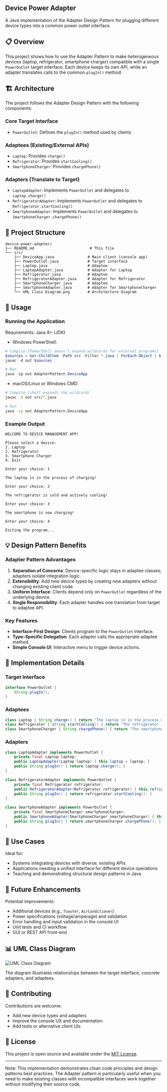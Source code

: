 ## Device Power Adapter

A Java implementation of the Adapter Design Pattern for plugging different device types into a common power outlet interface.

## 📋 Overview

This project shows how to use the Adapter Pattern to make heterogeneous devices (laptop, refrigerator, smartphone charger) compatible with a single `PowerOutlet` target interface. Each device keeps its own API, while an adapter translates calls to the common `plugIn()` method.

## 🏗️ Architecture

The project follows the Adapter Design Pattern with the following components:

### Core Target Interface
- `PowerOutlet`: Defines the `plugIn()` method used by clients

### Adaptees (Existing/External APIs)
- `Laptop`: Provides `charge()`
- `Refrigerator`: Provides `startCooling()`
- `SmartphoneCharger`: Provides `chargePhone()`

### Adapters (Translate to Target)
- `LaptopAdapter`: Implements `PowerOutlet` and delegates to `Laptop.charge()`
- `RefrigeratorAdapter`: Implements `PowerOutlet` and delegates to `Refrigerator.startCooling()`
- `SmartphoneAdapter`: Implements `PowerOutlet` and delegates to `SmartphoneCharger.chargePhone()`

## 📁 Project Structure

```
device-power-adapter/
├── README.md                         # This file
└── src/
    ├── DeviceApp.java               # Main client (console app)
    ├── PowerOutlet.java             # Target interface
    ├── Laptop.java                  # Adaptee
    ├── LaptopAdapter.java           # Adapter for Laptop
    ├── Refrigerator.java            # Adaptee
    ├── RefrigeratorAdapter.java     # Adapter for Refrigerator
    ├── SmartphoneCharger.java       # Adaptee
    ├── SmartphoneAdapter.java       # Adapter for SmartphoneCharger
    └── UML Class Diagram.png        # Architecture diagram
```

## 🚀 Usage

### Running the Application

Requirements: Java 8+ (JDK)

- Windows PowerShell:
```powershell
# Compile (PowerShell doesn't expand wildcards for external programs)
$sources = Get-ChildItem -Path src -Filter *.java | ForEach-Object { $_.FullName }
javac -d out $sources

# Run
java -cp out AdapterPattern.DeviceApp
```

- macOS/Linux or Windows CMD:
```bash
# Compile (shell expands the wildcard)
javac -d out src/*.java

# Run
java -cp out AdapterPattern.DeviceApp
```

### Example Output

```
WELCOME TO DEVICE MANAGEMENT APP!

Please select a device: 
1. Laptop 
2. Refrigerator 
3. Smartphone Charger 
4. Exit 

Enter your choice: 1

The laptop is in the process of charging!

Enter your choice: 2

The refrigerator is cold and actively cooling!

Enter your choice: 3

The smartphone is now charging!

Enter your choice: 4

Exiting the program...
```

## 💡 Design Pattern Benefits

### Adapter Pattern Advantages
1. **Separation of Concerns**: Device-specific logic stays in adaptee classes; adapters isolate integration logic.
2. **Extensibility**: Add new device types by creating new adapters without changing existing client code.
3. **Uniform Interface**: Clients depend only on `PowerOutlet` regardless of the underlying device.
4. **Single Responsibility**: Each adapter handles one translation from target to adaptee API.

### Key Features
- **Interface-First Design**: Clients program to the `PowerOutlet` interface.
- **Type-Specific Delegation**: Each adapter calls the appropriate adaptee method.
- **Simple Console UI**: Interactive menu to trigger device actions.

## 🔧 Implementation Details

### Target Interface
```java
interface PowerOutlet {
    String plugIn();
}
```

### Adaptees
```java
class Laptop { String charge() { return "The laptop is in the process of charging!"; } }
class Refrigerator { String startCooling() { return "The refrigerator is cold and actively cooling!"; } }
class SmartphoneCharger { String chargePhone() { return "The smartphone is now charging!"; } }
```

### Adapters
```java
class LaptopAdapter implements PowerOutlet {
    private final Laptop laptop;
    public LaptopAdapter(Laptop laptop) { this.laptop = laptop; }
    public String plugIn() { return laptop.charge(); }
}

class RefrigeratorAdapter implements PowerOutlet {
    private final Refrigerator refrigerator;
    public RefrigeratorAdapter(Refrigerator refrigerator) { this.refrigerator = refrigerator; }
    public String plugIn() { return refrigerator.startCooling(); }
}

class SmartphoneAdapter implements PowerOutlet {
    private final SmartphoneCharger smartphoneCharger;
    public SmartphoneAdapter(SmartphoneCharger smartphoneCharger) { this.smartphoneCharger = smartphoneCharger; }
    public String plugIn() { return smartphoneCharger.chargePhone(); }
}
```

## 🎯 Use Cases

Ideal for:
- Systems integrating devices with diverse, existing APIs
- Applications needing a unified interface for different device operations
- Teaching and demonstrating structural design patterns in Java

## 🔮 Future Enhancements

Potential improvements:
- Additional devices (e.g., `Toaster`, `AirConditioner`)
- Power specifications (voltage/amperage) and validation
- Error handling and input validation in the console UI
- Unit tests and CI workflow
- GUI or REST API front-end

## 📊 UML Class Diagram
![UML Class Diagram](src/UML%20Class%20Diagram.png)

The diagram illustrates relationships between the target interface, concrete adapters, and adaptees.

## 🤝 Contributing

Contributions are welcome:
- Add new device types and adapters
- Improve the console UX and documentation
- Add tests or alternative client UIs

## 📄 License

This project is open source and available under the [MIT License](LICENSE).

---

Note: This implementation demonstrates clean code principles and design patterns best practices. The Adapter pattern is particularly useful when you need to make existing classes with incompatible interfaces work together without modifying their source code.